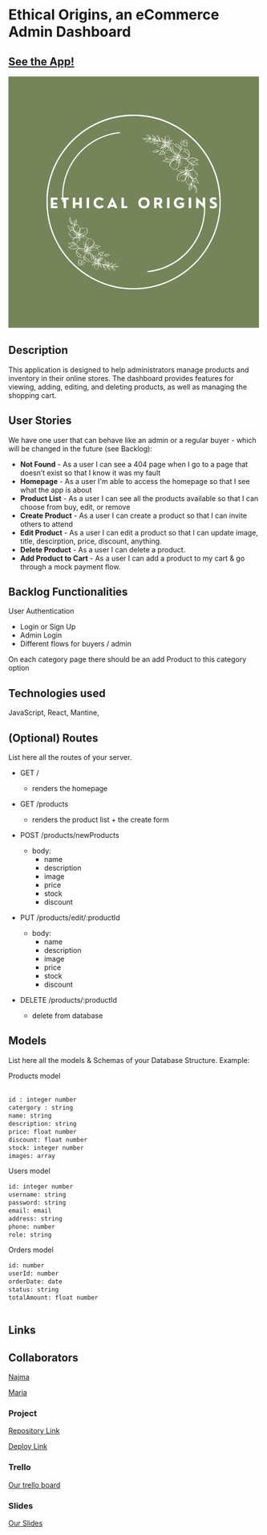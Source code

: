 # Ethical Origins, an eCommerce Admin Dashboard

## [See the App!](https://ethicalorigins.netlify.app/)

![App Logo](/src/assets/images/ethicalorigins.png)

## Description

This application is designed to help administrators manage products and inventory in their online stores. The dashboard provides features for viewing, adding, editing, and deleting products, as well as managing the shopping cart.

## User Stories

We have one user that can behave like an admin or a regular buyer - which will be changed in the future (see Backlog):

- **Not Found** - As a user I can see a 404 page when I go to a page that doesn’t exist so that I know it was my fault
- **Homepage** - As a user I'm able to access the homepage so that I see what the app is about
- **Product List** - As a user I can see all the products available so that I can choose from buy, edit, or remove
- **Create Product** - As a user I can create a product so that I can invite others to attend
- **Edit Product** - As a user I can edit a product so that I can update image, title, descirption, price, discount, anything.
- **Delete Product** - As a user I can delete a product.
- **Add Product to Cart** - As a user I can add a product to my cart & go through a mock payment flow.

## Backlog Functionalities

User Authentication

- Login or Sign Up
- Admin Login
- Different flows for buyers / admin

On each category page there should be an add Product to this category option

## Technologies used

JavaScript,
React,
Mantine,

## (Optional) Routes

List here all the routes of your server.

- GET /
  - renders the homepage
- GET /products
  - renders the product list + the create form
- POST /products/newProducts

  - body:
    - name
    - description
    - image
    - price
    - stock
    - discount

- PUT /products/edit/:productId

  - body:
    - name
    - description
    - image
    - price
    - stock
    - discount

- DELETE /products/:productId
  - delete from database

## Models

List here all the models & Schemas of your Database Structure. Example:

Products model

```

id : integer number
catergory : string
name: string
description: string
price: float number
discount: float number
stock: integer number
images: array

```

Users model

```
id: integer number
username: string
password: string
email: email
address: string
phone: number
role: string

```

Orders model

```
id: number
userId: number
orderDate: date
status: string
totalAmount: float number


```

## Links

## Collaborators

[Najma](https://github.com/najjaved)

[Maria](https://github.com/mariamagneu)

### Project

[Repository Link](https://github.com/najjaved/frontend-eCommerce-app)

[Deploy Link](https://ethicalorigins.netlify.app/)

### Trello

[Our trello board](https://trello.com/b/fE2fOZPU/e-commerce-app-planning)

### Slides

[Our Slides](https://www.canva.com/design/DAGKquR7kEw/F0x8rET9D9_RICg021vBww/edit?utm_content=DAGKquR7kEw&utm_campaign=designshare&utm_medium=link2&utm_source=sharebutton)

```

```
